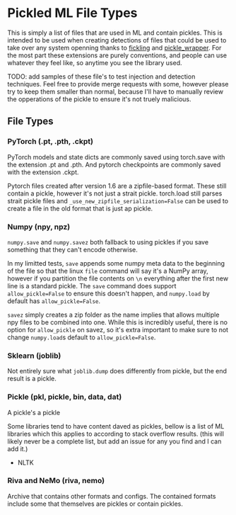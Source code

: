 # Pickled ML File Types
This is simply a list of files that are used in ML and contain pickles. This is intended to be used when creating detections of files that could be used to take over any system openning thanks to [fickling](https://github.com/trailofbits/fickling) and [pickle_wrapper](https://github.com/MythicAgents/pickle_wrapper). For the most part these extensions are purely conventions, and people can use whatever they feel like, so anytime you see the library used.

TODO: add samples of these file's to test injection and detection techniques. Feel free to provide merge requests with some, however please try to keep them smaller than normal, because I'll have to manually review the opperations of the pickle to ensure it's not truely malicious.

## File Types
### PyTorch (.pt, .pth, .ckpt)
PyTorch models and state dicts are commonly saved using torch.save with the extension .pt and .pth. And pytorch checkpoints are commonly saved with the extension .ckpt.

Pytorch files created after version 1.6 are a zipfile-based format. These still contain a pickle, however it's not just a strait pickle. torch.load still parses strait pickle files and `_use_new_zipfile_serialization=False` can be used to create a file in the old format that is just ap pickle.

### Numpy (npy, npz)
`numpy.save` and `numpy.savez` both fallback to using pickles if you save something that they can't encode otherwise. 

In my limitted tests, `save` appends some numpy meta data to the beginning of the file so that the linux `file` command will say it's a NumPy array, however if you partition the file contents on `\n` everything after the first new line is a standard pickle. The `save` command does support `allow_pickle=False` to ensure this doesn't happen, and `numpy.load` by default has `allow_pickle=False`.

`savez` simply creates a zip folder as the name implies that allows multiple npy files to be combined into one. While this is incredibly useful, there is no option for `allow_pickle` on savez, so it's extra important to make sure to not change `numpy.load`s default to `allow_pickle=False`.



### Sklearn (joblib)
Not entirely sure what `joblib.dump` does differently from pickle, but the end result is a pickle.

### Pickle (pkl, pickle, bin, data, dat)
A pickle's a pickle

Some libraries tend to have content daved as pickles, bellow is a list of ML libraries which this applies to according to stack overflow results. (this will likely never be a complete list, but add an issue for any you find and I can add it.)
- NLTK

### Riva and NeMo (riva, nemo)
Archive that contains other formats and configs. The contained formats include some that themselves are pickles or contain pickles.
